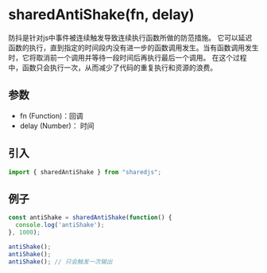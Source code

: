 # sharedAntiShake(fn, delay)
   防抖是针对js中事件被连续触发导致连续执行函数所做的防范措施。 它可以延迟函数的执行，直到指定的时间段内没有进一步的函数调用发生。当有函数调用发生时，它将取消前一个调用并等待一段时间后再执行最后一个调用。 在这个过程中，函数只会执行一次，从而减少了代码的重复执行和资源的浪费。
## 参数
* fn (Function)：回调
* delay (Number)： 时间

## 引入
```javascript
import { sharedAntiShake } from "sharedjs";
```
## 例子
```javascript
const antiShake = sharedAntiShake(function() {
  console.log('antiShake');
}, 1000);

antiShake();
antiShake();
antiShake(); // 只会触发一次输出
``` 
